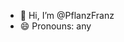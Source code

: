 - 👋 Hi, I’m @PflanzFranz
- 😄 Pronouns: any

<!---
PflanzFranz/PflanzFranz is a ✨ special ✨ repository because its `README.md` (this file) appears on your GitHub profile.
You can click the Preview link to take a look at your changes.
--->
